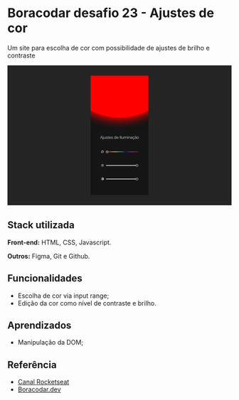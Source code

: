 # Boracodar desafio 23 - Ajustes de cor

Um site para escolha de cor com possibilidade de ajustes de brilho e contraste

![App Screenshot](./.github/preview.png)

## Stack utilizada

**Front-end:** HTML, CSS, Javascript.

**Outros:** Figma, Git e Github.

## Funcionalidades

- Escolha de cor via input range;
- Edição da cor como nível de contraste e brilho.

## Aprendizados

- Manipulação da DOM;

## Referência

- [Canal Rocketseat](https://www.youtube.com/rocketseat)
- [Boracodar.dev](https://www.rocketseat.com.br/boracodar)
